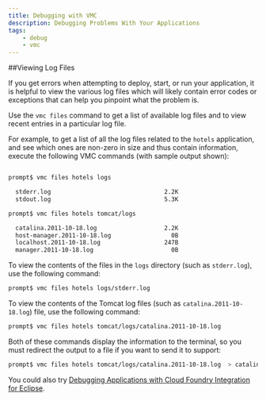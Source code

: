 ```yaml
---
title: Debugging with VMC
description: Debugging Problems With Your Applications
tags:
    - debug
    - vmc
---
```


##Viewing Log Files

If you get errors when attempting to deploy, start, or run your application, it is helpful to view the various log files which will likely contain error codes or exceptions that can help you pinpoint what the problem is.

Use the `vmc files` command to get a list of available log files and to view recent entries in a particular log file.

For example, to get a list of all the log files related to the `hotels` application, and see which ones are non-zero in size and thus contain information, execute the following VMC commands (with sample output shown):

```bash

prompt$ vmc files hotels logs

  stderr.log                                2.2K
  stdout.log                                5.3K

prompt$ vmc files hotels tomcat/logs

  catalina.2011-10-18.log                   2.2K
  host-manager.2011-10-18.log                 0B
  localhost.2011-10-18.log                  247B
  manager.2011-10-18.log                      0B

```

To view the contents of the files in the `logs` directory (such as `stderr.log`), use the following command:

```bash
prompt$ vmc files hotels logs/stderr.log
```

To view the contents of the Tomcat log files (such as `catalina.2011-10-18.log`) file, use the following command:

```bash
prompt$ vmc files hotels tomcat/logs/catalina.2011-10-18.log
```

Both of these commands display the information to the terminal, so you must redirect the output to a file if you want to send it to support:

```bash
prompt$ vmc files hotels tomcat/logs/catalina.2011-10-18.log  > catalina.log
```


You could also try [Debugging Applications with Cloud Foundry Integration for Eclipse](/docs/tools/STS/debugging-CF-Eclipse.html).
